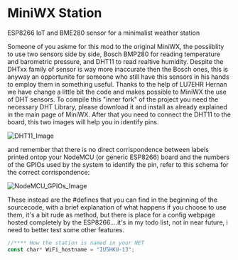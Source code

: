 # MiniWX Station
ESP8266 IoT and BME280 sensor for a minimalist weather station

Someone of you askme for this mod to the original MiniWX, the possiiblity to use two sensors side by side, Bosch BMP280 for reading temperature and barometric pressure, and DHT11 to read realtive humidity.
Despite the DHTxx family of sensor is way more inaccurate then the Bosch ones, this is anyway an opportunite for someone who still have this sensors in his hands to employ them in something useful.
Thanks to the help of LU7EHR Hernan we have change a little bit the code and makes possible to MiniWX the use of DHT sensors.
To compile this "inner fork" of the project you need the necessary DHT Library, please download it and install as already explained in the main page of MiniWX.
After that you need to connect the DHT11 to the board, this two images will help you in identify pins.

![DHT11_Image](https://github.com/IU5HKU/MiniWXStation/blob/master/Images/DHT11.jpg)

and remember that there is no direct corrispondence between labels printed ontop your NodeMCU (or generic ESP8266) board and the numbers of the GPIOs used by the system to identify the pin, refer to this schema for the correct corrispondence:

![NodeMCU_GPIOs_Image](https://github.com/IU5HKU/MiniWXStation/blob/master/Images/DHT11.jpg)

These instead are the #defines that you can find in the beginning of the sourcecode, with a brief explanation of what
happens if you choose to use them, it's a bit rude as method, but there is place for a config webpage hosted completely by the ESP8266....it's in my todo list, not in near future, i need to better test some other features.

```javascript
//**** How the station is named in your NET
const char* WiFi_hostname = "IU5HKU-13";
```
